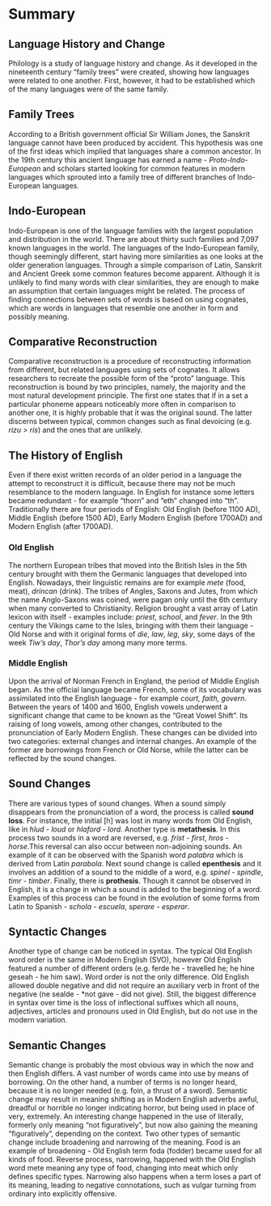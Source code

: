 # Summary
## Language History and Change
Philology is a study of language history and change. As it developed in the nineteenth century “family trees” were created, showing how languages were related to one another. First, however, it had to be established which of the many languages were of the same family.
## Family Trees
According to a British government official Sir William Jones, the Sanskrit language cannot have been produced by accident. This hypothesis was one of the first ideas which implied that languages share a common ancestor. In the 19th century this ancient language has earned a name - *Proto-Indo-European* and scholars started looking for common features in modern languages which sprouted into a family tree of different branches of Indo-European languages.
## Indo-European
Indo-European is one of the language families with the largest population and distribution in the world. There are about thirty such families and 7,097 known languages in the world. The languages of the Indo-European family, though seemingly different, start having more similarities as one looks at the older generation languages. Through a simple comparison of Latin, Sanskrit and Ancient Greek some common features become apparent. Although it is unlikely to find many words with clear similarities, they are enough to make an assumption that certain languages might be related.
The process of finding connections between sets of words is based on using cognates, which are words in languages that resemble one another in form and possibly meaning.
## Comparative Reconstruction
Comparative reconstruction is a procedure of reconstructing information from different, but related languages using sets of cognates. It allows researchers to recreate the possible form of the  “proto” language. This reconstruction is bound by two principles, namely, the majority and the most natural development principle. The first one states that if in a set a particular phoneme appears noticeably more often in comparison to another one, it is highly probable that it was the original sound. The latter discerns between typical, common changes such as final devoicing (e.g. *rizu* > *ris*) and the ones that are unlikely. 
## The History of English
Even if there exist written records of an older period in a language the attempt to reconstruct it is difficult, because there may not be much resemblance to the modern language. In English for instance some letters became redundant - for example “thorn” and “eth” changed into “th”. Traditionally there are four periods of English: Old English (before 1100 AD), Middle English (before 1500 AD), Early Modern English (before 1700AD) and Modern English (after 1700AD).
### Old English
The northern European tribes that moved into the British Isles in the 5th century brought with them the Germanic languages that developed into English. Nowadays, their linguistic remains are for example *mete* (food, meat), *drincan* (drink). The tribes of Angles, Saxons and Jutes, from which the name Anglo-Saxons was coined, were pagan only until the 6th century when many converted to Christianity. Religion brought a vast array of Latin lexicon with itself - examples include: *priest*, *school*, and *fever*. In the 9th century the Vikings came to the Isles, bringing with them their language - Old Norse and with it original forms of *die*, *law*, *leg*, *sky*, some days of the week *Tiw’s day*, *Thor’s day* among many more terms.
### Middle English
Upon the arrival of Norman French in England, the period of Middle English began. As the official language became French, some of its vocabulary was assimilated into the English language - for example *court, faith, govern*. Between the years of 1400 and 1600, English vowels underwent a significant change that came to be known as the “Great Vowel Shift”. Its raising of long vowels, among other changes, contributed to the pronunciation of Early Modern English.
These changes can be divided into two categories: external changes and internal changes. An example of the former are borrowings from French or Old Norse, while the latter can be reflected by the sound changes.
## Sound Changes
There are various types of sound changes. When a sound simply disappears from the pronunciation of a word, the process is called **sound loss**. For instance, the initial [h] was lost in many words from Old English, like in  *hlud - loud* or *hlaford - lord*. Another type is **metathesis**. In this process two sounds in a word are reversed, e.g. *frist - first*, *hros - horse*.This reversal can also occur between non-adjoining sounds. An example of it can be observed with the Spanish word *palabra* which is derived from Latin *parabola*. 
Next sound change is called **epenthesis** and it involves an addition of a sound to the middle of a word, e.g. *spinel - spindle*, *timr - timber*. Finally, there is **prothesis**. Though it cannot be observed in English, it is a change in which a sound is added to the beginning of a word. Examples of this process can be found in the evolution of some forms from Latin to Spanish - *schola - escuela*, *sperare - esperar*.
## Syntactic Changes
Another type of change can be noticed in syntax. The typical Old English word order is the same in Modern English (SVO), however Old English featured a number of different orders (e.g. ferde he - travelled he; he hine geseah - he him saw). Word order is not the only difference. Old English allowed double negative and did not require an auxiliary verb in front of the negative (ne sealde - *not gave - did not give). Still, the biggest difference in syntax over time is the loss of inflectional suffixes which all nouns, adjectives, articles and pronouns used in Old English, but do not use in the modern variation.
## Semantic Changes
Semantic change is probably the most obvious way in which the now and then English differs. A vast number of words came into use by means of borrowing. On the other hand, a number of terms is no longer heard, because it is no longer needed (e.g. foin, a thrust of a sword). Semantic change may result in meaning shifting as in Modern English adverbs awful, dreadful or horrible no longer indicating horror, but being used in place of very, extremely. An interesting change happened in the use of literally, formerly only meaning “not figuratively”, but now also gaining the meaning “figuratively”, depending on the context.
Two other types of semantic change include broadening and narrowing of the meaning. Food is an example of broadening - Old English term foda (fodder) became used for all kinds of food. Reverse process, narrowing, happened with the Old English word mete meaning any type of food, changing into meat which only defines specific types. Narrowing also happens when a term loses a part of its meaning, leading to negative connotations, such as vulgar turning from ordinary into explicitly offensive. 
